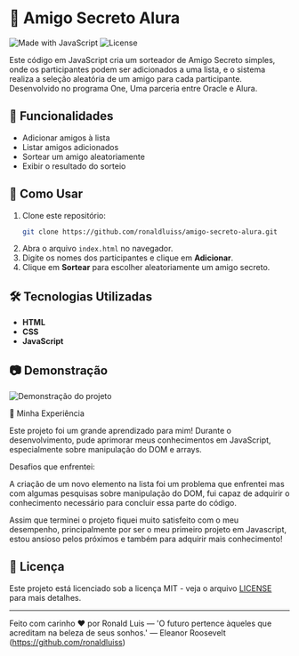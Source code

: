 # 🎁 Amigo Secreto Alura

![Made with JavaScript](https://img.shields.io/badge/Made%20with-JavaScript-yellow?logo=javascript)
![License](https://img.shields.io/badge/license-MIT-green)

Este código em JavaScript cria um sorteador de Amigo Secreto simples, onde os participantes podem ser adicionados a uma lista, e o sistema realiza a seleção aleatória de um amigo para cada participante. Desenvolvido no programa One, Uma parceria entre Oracle e Alura.

## 📌 Funcionalidades
- Adicionar amigos à lista
- Listar amigos adicionados
- Sortear um amigo aleatoriamente
- Exibir o resultado do sorteio

## 🚀 Como Usar
1. Clone este repositório:
   ```sh
   git clone https://github.com/ronaldluiss/amigo-secreto-alura.git
   ```
2. Abra o arquivo `index.html` no navegador.
3. Digite os nomes dos participantes e clique em **Adicionar**.
4. Clique em **Sortear** para escolher aleatoriamente um amigo secreto.

## 🛠️ Tecnologias Utilizadas
- **HTML**
- **CSS**
- **JavaScript**

## 📷 Demonstração
![Demonstração do projeto](https://github.com/user-attachments/assets/508be3ef-f3ef-4098-86c9-5123a2a0a418)

📖 Minha Experiência

Este projeto foi um grande aprendizado para mim! Durante o desenvolvimento, pude aprimorar meus conhecimentos em JavaScript, especialmente sobre manipulação do DOM e arrays.

Desafios que enfrentei:

A criação de um novo elemento na lista foi um problema que enfrentei mas com algumas pesquisas sobre manipulação do DOM, fui capaz de adquirir o conhecimento necessário para concluir essa parte do código.

Assim que terminei o projeto fiquei muito satisfeito com o meu desempenho, principalmente por ser o meu primeiro projeto em Javascript, estou ansioso pelos próximos e também para adquirir mais conhecimento!


## 📜 Licença
Este projeto está licenciado sob a licença MIT - veja o arquivo [LICENSE](LICENSE) para mais detalhes.

---
Feito com carinho ❤️ por Ronald Luis — 'O futuro pertence àqueles que acreditam na beleza de seus sonhos.' — Eleanor Roosevelt
(https://github.com/ronaldluiss)

